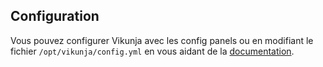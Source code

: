 ## Configuration

Vous pouvez configurer Vikunja avec les config panels ou en modifiant le fichier `/opt/vikunja/config.yml` en vous aidant de la [documentation](https://vikunja.io/docs/config-options/).